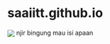 # saaiitt.github.io

<img align="center" src="http://ForTheBadge.com/images/badges/uses-html.svg">
njir bingung mau isi apaan
